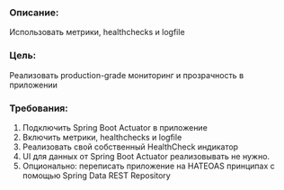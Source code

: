 ### Описание:
Использовать метрики, healthchecks и logfile

### Цель:
Реализовать production-grade мониторинг и прозрачность в приложении

### Требования:
1. Подключить Spring Boot Actuator в приложение 
2. Включить метрики, healthchecks и logfile 
3. Реализовать свой собственный HealthCheck индикатор 
4. UI для данных от Spring Boot Actuator реализовывать не нужно. 
5. Опционально: переписать приложение на HATEOAS принципах с помощью Spring Data REST Repository